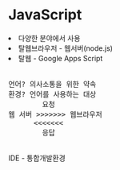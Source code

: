 <h1>JavaScript</h1>
<li>다양한 분야에서 사용</li>
<li>탈웹브라우저 - 웹서버(node.js)</li>
<li>탈웹 - Google Apps Script</li>
<br>
<pre>
언어? 의사소통을 위한 약속
환경? 언어를 사용하는 대상
        요청
웹 서버 >>>>>>> 웹브라우저
      <<<<<<<
        응답
</pre>
<br>
<div>IDE - 통합개발환경</div>
